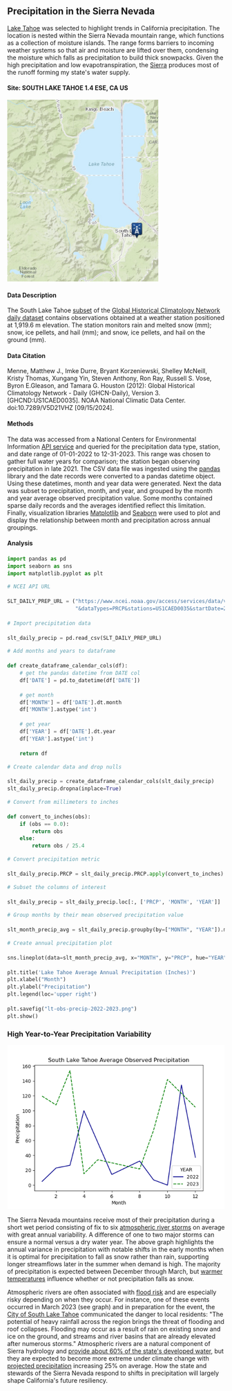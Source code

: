 ## Precipitation in the Sierra Nevada

[Lake Tahoe](https://www.fs.usda.gov/main/ltbmu/about-forest/about-area) was selected to highlight trends in California precipitation. The location is nested within the Sierra Nevada mountain range, which functions as a collection of moisture islands. The range forms barriers to incoming weather systems so that air and moisture are lifted over them, condensing the moisture which falls as precipitation to build thick snowpacks. Given the high precipitation and low evapotranspiration, the [Sierra](https://www.fs.usda.gov/psw/publications/documents/psw_gtr272/psw_gtr272_013.pdf) produces most of the runoff forming my state's water supply. 

#### Site: SOUTH LAKE TAHOE 1.4 ESE, CA US

<img src="south_lake_tahoe_station.png" alt="South Lake Tahoe Station" width="350px" height="420px">

#### Data Description

The South Lake Tahoe [subset](https://www.ncdc.noaa.gov/cdo-web/datasets/GHCND/stations/GHCND:US1CAED0035/detail) of the [Global Historical Climatology Network daily dataset](https://www.ncei.noaa.gov/metadata/geoportal/rest/metadata/item/gov.noaa.ncdc:C00861/html) contains observations obtained at a weather station positioned at 1,919.6 m elevation. The station monitors rain and melted snow (mm); snow, ice pellets, and hail (mm); and snow, ice pellets, and hail on the ground (mm). 

#### Data Citation

Menne, Matthew J., Imke Durre, Bryant Korzeniewski, Shelley McNeill, Kristy Thomas, Xungang Yin, Steven Anthony, Ron Ray, Russell S. Vose, Byron E.Gleason, and Tamara G. Houston (2012): Global Historical Climatology Network - Daily (GHCN-Daily), Version 3. [GHCND:US1CAED0035]. NOAA National Climatic Data Center. doi:10.7289/V5D21VHZ [09/15/2024].

#### Methods

The data was accessed from a National Centers for Environmental Information [API service](https://www.ncei.noaa.gov/support/access-data-service-api-user-documentation) and queried for the precipitation data type, station, and date range of 01-01-2022 to 12-31-2023. This range was chosen to gather full water years for comparison; the station began observing precipitation in late 2021. The CSV data file was ingested using the [pandas](https://pandas.pydata.org/) library and the date records were converted to a pandas datetime object. Using these datetimes, month and year data were generated. Next the data was subset to precipitation, month, and year, and grouped by the month and year average observed precipitation value. Some months contained sparse daily records and the averages identified reflect this limitation. Finally, visualization libraries [Matplotlib](https://matplotlib.org/) and [Seaborn](https://seaborn.pydata.org/) were used to plot and display the relationship between month and precipitation across annual groupings.  

#### Analysis 

```python
import pandas as pd
import seaborn as sns
import matplotlib.pyplot as plt
```

```python
# NCEI API URL

SLT_DAILY_PREP_URL = ("https://www.ncei.noaa.gov/access/services/data/v1?dataset=daily-summaries"+
                      "&dataTypes=PRCP&stations=US1CAED0035&startDate=2022-01-01&endDate=2023-12-31")

# Import precipitation data

slt_daily_precip = pd.read_csv(SLT_DAILY_PREP_URL) 
```

```python
# Add months and years to dataframe

def create_dataframe_calendar_cols(df):
    # get the pandas datetime from DATE col 
    df['DATE'] = pd.to_datetime(df['DATE'])

    # get month
    df['MONTH'] = df['DATE'].dt.month
    df['MONTH'].astype('int')

    # get year 
    df['YEAR'] = df['DATE'].dt.year
    df['YEAR'].astype('int')

    return df
```

```python
# Create calendar data and drop nulls

slt_daily_precip = create_dataframe_calendar_cols(slt_daily_precip)
slt_daily_precip.dropna(inplace=True)
```

```python
# Convert from millimeters to inches

def convert_to_inches(obs):
    if (obs == 0.0):
        return obs
    else: 
        return obs / 25.4
```

```python
# Convert precipitation metric

slt_daily_precip.PRCP = slt_daily_precip.PRCP.apply(convert_to_inches)
```

```python
# Subset the columns of interest

slt_daily_precip = slt_daily_precip.loc[:, ['PRCP', 'MONTH', 'YEAR']]
```

```python
# Group months by their mean observed precipitation value

slt_month_precip_avg = slt_daily_precip.groupby(by=["MONTH", "YEAR"]).mean() 
```

```python
# Create annual precipitation plot

sns.lineplot(data=slt_month_precip_avg, x="MONTH", y="PRCP", hue="YEAR", style="YEAR", palette=['darkblue', 'g'])

plt.title('Lake Tahoe Average Annual Precipitation (Inches)')
plt.xlabel("Month")
plt.ylabel("Precipitation")
plt.legend(loc='upper right')

plt.savefig("lt-obs-precip-2022-2023.png") 
plt.show()
```

### High Year-to-Year Precipitation Variability

![png](slt-obs-precip-2022-2023.png)

The Sierra Nevada mountains receive most of their precipitation during a short wet period consisting of fix to six [atmospheric river storms](https://www.noaa.gov/stories/what-are-atmospheric-rivers) on average with great annual variability. A difference of one to two major storms can ensure a normal versus a dry water year. The above graph highlights the annual variance in precipitation with notable shifts in the early months when it is optimal for precipitation to fall as snow rather than rain, supporting longer streamflows later in the summer when demand is high. The majority of precipitation is expected between December through March, but [warmer temperatures](https://www.fs.usda.gov/psw/publications/documents/psw_gtr272/psw_gtr272_013.pdf) influence whether or not precipitation falls as snow. 

Atmospheric rivers are often associated with [flood risk](https://agupubs.onlinelibrary.wiley.com/doi/10.1029/2020GL088679) and are especially risky depending on when they occur. For instance, one of these events occurred in March 2023 (see graph) and in preparation for the event, the [City of South Lake Tahoe](https://sierranevadaalliance.org/city-of-south-lake-tahoe-urges-residents-to-prepare-for-impacts-of-rain-on-snow-event/) communicated the danger to local residents: "The potential of heavy rainfall across the region brings the threat of flooding and roof collapses. Flooding may occur as a result of rain on existing snow and ice on the ground, and streams and river basins that are already elevated after numerous storms." Atmospheric rivers are a natural component of Sierra hydrology and [provide about 60% of the state's developed water](https://sierranevada.ca.gov/what-we-do/#regionalChallenges), but they are expected to become more extreme under climate change with [projected precipitation](https://agupubs.onlinelibrary.wiley.com/doi/10.1029/2019JD031554) increasing 25% on average. How the state and stewards of the Sierra Nevada respond to shifts in precipitation will largely shape California's future resiliency. 
